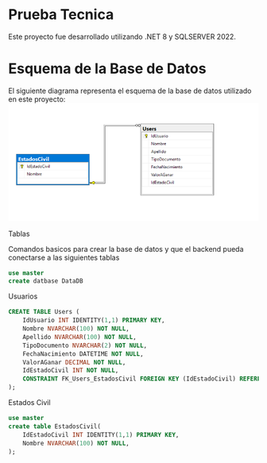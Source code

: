 # Prueba Tecnica

Este proyecto fue desarrollado utilizando .NET 8 y SQLSERVER 2022.


# Esquema de la Base de Datos

El siguiente diagrama representa el esquema de la base de datos utilizado en este proyecto:
![alt text](image.png)

Tablas 

Comandos basicos para crear la base de datos y que el backend pueda conectarse a las siguientes tablas

```sql
use master
create datbase DataDB
```

Usuarios

```sql
CREATE TABLE Users (
    IdUsuario INT IDENTITY(1,1) PRIMARY KEY,
    Nombre NVARCHAR(100) NOT NULL,
    Apellido NVARCHAR(100) NOT NULL,
    TipoDocumento NVARCHAR(2) NOT NULL,
    FechaNacimiento DATETIME NOT NULL,
    ValorAGanar DECIMAL NOT NULL,
    IdEstadoCivil INT NOT NULL,
    CONSTRAINT FK_Users_EstadosCivil FOREIGN KEY (IdEstadoCivil) REFERENCES EstadosCivil(IdEstadoCivil)
);
```

Estados Civil

```sql
use master
create table EstadosCivil(
	IdEstadoCivil INT IDENTITY(1,1) PRIMARY KEY,
	Nombre NVARCHAR(100) NOT NULL,
);
```
